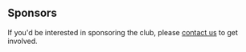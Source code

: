 ## Sponsors

<Profile name='University of Oxford' subtitle='Apply: https://www.ox.ac.uk/students/life/clubs/clubs/registered-clubs/club-grants?wssl=1' description='The Clubs Committee of the University of Oxford Administration Staff meets termly to decide on the award of small sums to registered non-sports clubs to support their activities. Special purpose grants and loans (up to £1000), to larger non-sports clubs  that are long-established (continuously registered for at least five years with a membership of at least 30 for the entire period).\nOUCC was awarded a grant for the Hilary Term of 2020.' thumbnail='oxford.png' />

If you'd be interested in sponsoring the club, please [contact us](/contact) to get involved.